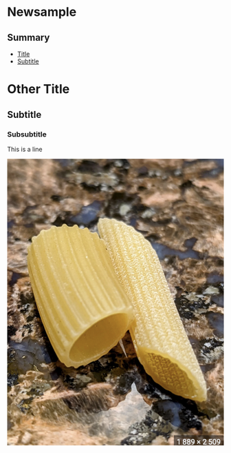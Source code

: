 # Newsample

## Summary
* [Title](#other-title)
* [Subtitle](#subtitle)



# Other Title

## Subtitle

### Subsubtitle


This is a line

![Pasta](PASTA.png)



